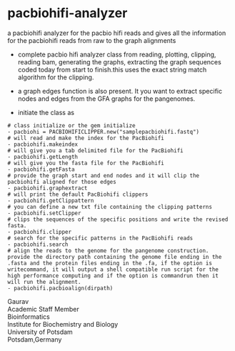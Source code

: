 # pacbiohifi-analyzer
a pacbiohifi analyzer for the pacbio hifi reads and gives all the information for the pacbiohifi reads from raw to the graph alignments

- complete pacbio hifi analyzer class from reading, plotting, clipping, reading bam, generating the graphs, extracting the graph sequences coded today from start to finish.this uses the exact string match algorithm for the clipping. 
- a graph edges function is also present. It you want to extract specific nodes and edges from the GFA graphs for the pangenomes. 

- initiate the class as 
```
# class initialize or the gem initialize
- pacbiohi = PACBIOHIFICLIPPER.new("samplepacbiohifi.fastq")
# will read and make the index for the PacBiohifi
- pacbiohifi.makeindex
# will give you a tab delimited file for the PacBiohifi
- pacbiohifi.getLength
# will give you the fasta file for the PacBiohifi
- pacbiohifi.getFasta
# provide the graph start and end nodes and it will clip the pacbiohifi aligned for those edges
- pacbiohifi.graphextract
# will print the default PacBiohifi clippers
- pacbiohifi.getClippattern 
# you can define a new txt file containing the clipping patterns
- pacbiohifi.setClipper 
# clips the sequences of the specific positions and write the revised fasta.
- pacbiohifi.clipper
# search for the specific patterns in the PacBiohifi reads 
- pacbiohifi.search
# align the reads to the genome for the pangenome construction. provide the directory path containing the genome file ending in the .fasta and the protein files ending in the .fa, if the option is writecommand, it will output a shell compatible run script for the high performance computing and if the option is commandrun then it will run the alignment. 
- pacbiohifi.pacbioalign(dirpath)   
```
Gaurav \
Academic Staff Member \
Bioinformatics \
Institute for Biochemistry and Biology \
University of Potsdam \
Potsdam,Germany


